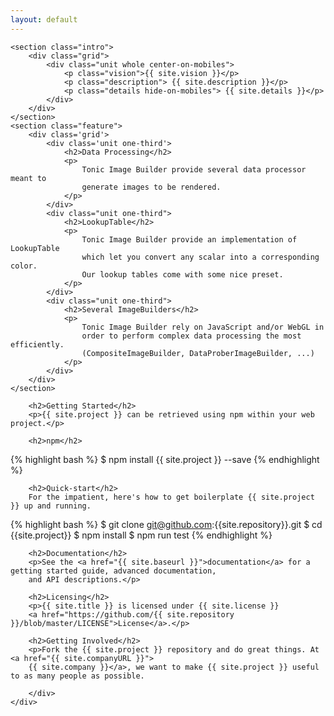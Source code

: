 ```yaml
---
layout: default
---
```


<div class="home">

    <section class="intro">
        <div class="grid">
            <div class="unit whole center-on-mobiles">
                <p class="vision">{{ site.vision }}</p>
                <p class="description"> {{ site.description }}</p>
                <p class="details hide-on-mobiles"> {{ site.details }}</p>
            </div>
        </div>
    </section>
    <section class="feature">
        <div class='grid'>
            <div class='unit one-third'>
                <h2>Data Processing</h2>
                <p>
                    Tonic Image Builder provide several data processor meant to
                    generate images to be rendered.
                </p>
            </div>
            <div class="unit one-third">
                <h2>LookupTable</h2>
                <p>
                    Tonic Image Builder provide an implementation of LookupTable
                    which let you convert any scalar into a corresponding color.
                    Our lookup tables come with some nice preset.
                </p>
            </div>
            <div class="unit one-third">
                <h2>Several ImageBuilders</h2>
                <p>
                    Tonic Image Builder rely on JavaScript and/or WebGL in
                    order to perform complex data processing the most efficiently.
                    (CompositeImageBuilder, DataProberImageBuilder, ...)
                </p>
            </div>
        </div>
    </section>
   <div class="grid">
        <div class="unit whole">

        <h2>Getting Started</h2>
        <p>{{ site.project }} can be retrieved using npm within your web project.</p>

        <h2>npm</h2>

{% highlight bash %}
$ npm install {{ site.project }} --save
{% endhighlight %}

        <h2>Quick-start</h2>
        For the impatient, here's how to get boilerplate {{ site.project }} up and running.

{% highlight bash %}
$ git clone git@github.com:{{site.repository}}.git
$ cd {{site.project}}
$ npm install
$ npm run test
{% endhighlight %}

        <h2>Documentation</h2>
        <p>See the <a href="{{ site.baseurl }}">documentation</a> for a getting started guide, advanced documentation,
        and API descriptions.</p>

        <h2>Licensing</h2>
        <p>{{ site.title }} is licensed under {{ site.license }}
        <a href="https://github.com/{{ site.repository }}/blob/master/LICENSE">License</a>.</p>

        <h2>Getting Involved</h2>
        <p>Fork the {{ site.project }} repository and do great things. At <a href="{{ site.companyURL }}">
        {{ site.company }}</a>, we want to make {{ site.project }} useful to as many people as possible.

        </div>
    </div>
</div>
